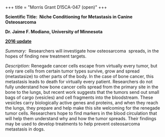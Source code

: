 +++
title = "Morris Grant D15CA-047 (open)"
+++

**Scientific Title:  Niche Conditioning for Metastasis in Canine
Osteosarcoma**

**Dr. Jaime F. Modiano, University of Minnesota**

[**2016
update**](http://www.samoyedhealthfoundation.com/research/current-research-studies/morris-grant-d15ca-047-2016-update)

*Summary:*  Researchers will investigate how osteosarcoma  spreads, in
the hopes of finding new treatment targets.

*Description:* Renegade cancer cells escape from virtually every tumor,
but only rare cells from certain tumor types survive, grow and spread
(metastasize) to other parts of the body. In the case of bone cancer,
this metastasis leads to death for virtually every patient. Researchers
do not fully understand how bone cancer cells spread from the primary
site in the bone to the lungs, but recent work suggests that the tumors
send out small bags of cargo (vesicles) and cell fragments into the
bloodstream. These vesicles carry biologically active genes and
proteins, and when they reach the lungs, they prepare and help make this
site welcoming for the renegade tumor cells. Researchers hope to find
markers in the blood circulation that will help them understand why and
how the tumor spreads. Their findings may be used to develop treatments
to help prevent osteosarcoma metastasis in dogs.
